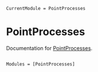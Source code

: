 ```@meta
CurrentModule = PointProcesses
```

# PointProcesses

Documentation for [PointProcesses](https://github.com/gdalle/PointProcesses.jl).

```@index
```

```@autodocs
Modules = [PointProcesses]
```
